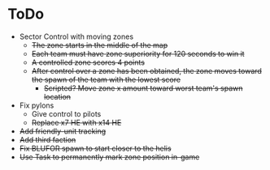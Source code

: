 # ToDo

- Sector Control with moving zones
  - ~~The zone starts in the middle of the map~~
  - ~~Each team must have zone superiority for 120 seconds to win it~~
  - ~~A controlled zone scores 4 points~~
  - ~~After control over a zone has been obtained, the zone moves toward the spawn of the team with the lowest score~~
    - ~~Scripted? Move zone x amount toward worst team's spawn location~~
- Fix pylons
  - Give control to pilots
  - ~~Replace x7 HE with x14 HE~~
- ~~Add friendly-unit tracking~~
- ~~Add third faction~~
- ~~Fix BLUFOR spawn to start closer to the helis~~
- ~~Use Task to permanently mark zone position in-game~~